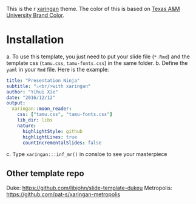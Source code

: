 This is the r [xaringan](https://github.com/yihui/xaringan) theme. The color of this is based on [Texas A&M University Brand Color](https://brandguide.tamu.edu/colors.html).

# Installation
a. To use this template, you just need to put your slide file (`*.Rmd`) and the template css (`tamu.css`, `tamu-fonts.css`) in the same folder.
b. Define the `yaml` in your `Rmd` file. Here is the example:  

``` yaml
title: "Presentation Ninja"
subtitle: "⚔<br/>with xaringan"
author: "Yihui Xie"
date: "2016/12/12"
output:
  xaringan::moon_reader: 
    css: ["tamu.css", "tamu-fonts.css"] 
    lib_dir: libs
    nature:
      highlightStyle: github
      highlightLines: true
      countIncrementalSlides: false
```
c. Type `xaringan:::inf_mr()` in consloe to see your masterpiece

## Other template repo
Duke: https://github.com/libjohn/slide-template-dukeu
Metropolis: https://github.com/pat-s/xaringan-metropolis
